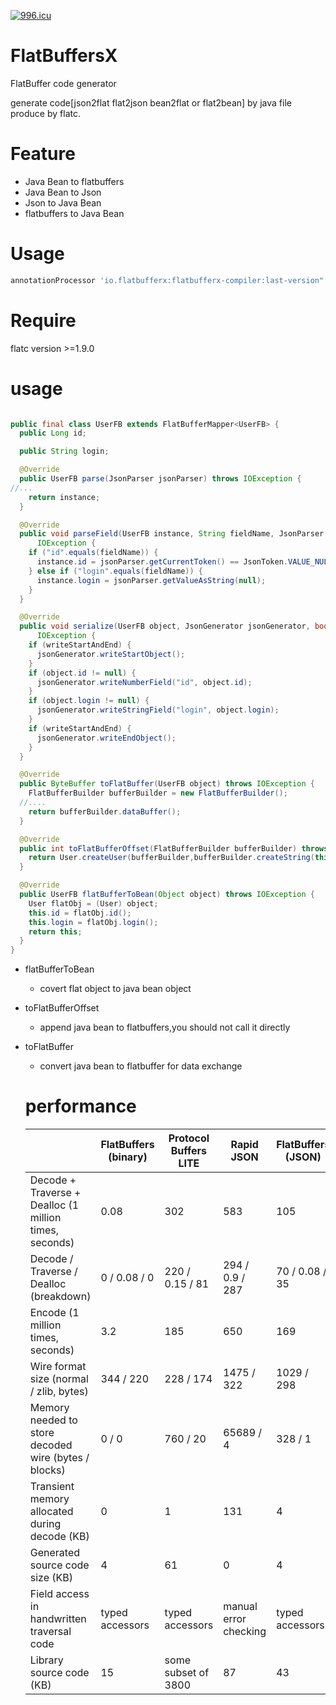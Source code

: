 [![996.icu](https://img.shields.io/badge/link-996.icu-red.svg)](https://996.icu)

# FlatBuffersX
FlatBuffer code generator

generate code[json2flat  flat2json  bean2flat or flat2bean] by java file produce by flatc.

# Feature
- Java Bean to flatbuffers
- Java Bean to Json
- Json to Java Bean
- flatbuffers to Java Bean
# Usage

```gradle
annotationProcessor 'io.flatbufferx:flatbufferx-compiler:last-version"
```
# Require

flatc version >=1.9.0




# usage


```java

public final class UserFB extends FlatBufferMapper<UserFB> {
  public Long id;

  public String login;

  @Override
  public UserFB parse(JsonParser jsonParser) throws IOException {
//...
    return instance;
  }

  @Override
  public void parseField(UserFB instance, String fieldName, JsonParser jsonParser) throws
      IOException {
    if ("id".equals(fieldName)) {
      instance.id = jsonParser.getCurrentToken() == JsonToken.VALUE_NULL ? null : Long.valueOf(jsonParser.getValueAsLong());
    } else if ("login".equals(fieldName)) {
      instance.login = jsonParser.getValueAsString(null);
    }
  }

  @Override
  public void serialize(UserFB object, JsonGenerator jsonGenerator, boolean writeStartAndEnd) throws
      IOException {
    if (writeStartAndEnd) {
      jsonGenerator.writeStartObject();
    }
    if (object.id != null) {
      jsonGenerator.writeNumberField("id", object.id);
    }
    if (object.login != null) {
      jsonGenerator.writeStringField("login", object.login);
    }
    if (writeStartAndEnd) {
      jsonGenerator.writeEndObject();
    }
  }

  @Override
  public ByteBuffer toFlatBuffer(UserFB object) throws IOException {
    FlatBufferBuilder bufferBuilder = new FlatBufferBuilder();
  //....
    return bufferBuilder.dataBuffer();
  }

  @Override
  public int toFlatBufferOffset(FlatBufferBuilder bufferBuilder) throws IOException {
    return User.createUser(bufferBuilder,bufferBuilder.createString(this.login),this.id);
  }

  @Override
  public UserFB flatBufferToBean(Object object) throws IOException {
    User flatObj = (User) object;
    this.id = flatObj.id();
    this.login = flatObj.login();
    return this;
  }
}

```
- flatBufferToBean
   - covert flat object to java bean object
- toFlatBufferOffset
  - append java bean to  flatbuffers,you should not call it directly
- toFlatBuffer
  - convert java bean to flatbuffer for data exchange
  
  # performance
  
  |  | FlatBuffers (binary) | Protocol Buffers LITE | Rapid JSON | FlatBuffers (JSON) | pugixml | Raw structs |
  | --- | --- | --- | --- | --- | --- | --- |
  | Decode + Traverse + Dealloc (1 million times, seconds) | 0.08 | 302 | 583 | 105 | 196 | 0.02 |
  | Decode / Traverse / Dealloc (breakdown) | 0 / 0.08 / 0 | 220 / 0.15 / 81 | 294 / 0.9 / 287 | 70 / 0.08 / 35 | 41 / 3.9 / 150 | 0 / 0.02 / 0 |
  | Encode (1 million times, seconds) | 3.2 | 185 | 650 | 169 | 273 | 0.15 |
  | Wire format size (normal / zlib, bytes) | 344 / 220 | 228 / 174 | 1475 / 322 | 1029 / 298 | 1137 / 341 | 312 / 187 |
  | Memory needed to store decoded wire (bytes / blocks) | 0 / 0 | 760 / 20 | 65689 / 4 | 328 / 1 | 34194 / 3 | 0 / 0 |
  | Transient memory allocated during decode (KB) | 0 | 1 | 131 | 4 | 34 | 0 |
  | Generated source code size (KB) | 4 | 61 | 0 | 4 | 0 | 0 |
  | Field access in handwritten traversal code | typed accessors | typed accessors | manual error checking | typed accessors | manual error checking | typed but no safety |
  | Library source code (KB) | 15 | some subset of 3800 | 87 | 43 | 327 | 0 |
